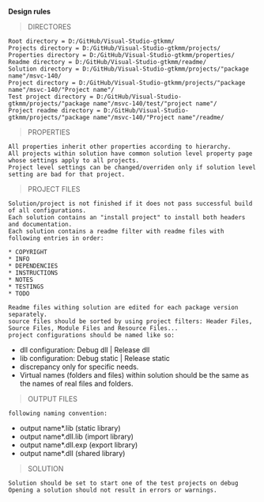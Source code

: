 **Design rules**

>DIRECTORES

	Root directory = D:/GitHub/Visual-Studio-gtkmm/
	Projects directory = D:/GitHub/Visual-Studio-gtkmm/projects/
	Properties directory = D:/GitHub/Visual-Studio-gtkmm/properties/
	Readme directory = D:/GitHub/Visual-Studio-gtkmm/readme/
	Solution directory = D:/GitHub/Visual-Studio-gtkmm/projects/"package name"/msvc-140/
	Project directory = D:/GitHub/Visual-Studio-gtkmm/projects/"package name"/msvc-140/"Project name"/
	Test project directory = D:/GitHub/Visual-Studio-gtkmm/projects/"package name"/msvc-140/test/"project name"/
	Project readme directory = D:/GitHub/Visual-Studio-gtkmm/projects/"package name"/msvc-140/"Project name"/readme/

>PROPERTIES

	All properties inherit other properties according to hierarchy.
	All projects within solution have common solution level property page whose settings apply to all projects.
	Project level settings can be changed/overriden only if solution level setting are bad for that project.


>PROJECT FILES

	Solution/project is not finished if it does not pass successful build of all configurations.
	Each solution contains an "install project" to install both headers and documentation.
	Each solution contains a readme filter with readme files with following entries in order:
	
	* COPYRIGHT
	* INFO
	* DEPENDENCIES
	* INSTRUCTIONS
	* NOTES
	* TESTINGS
	* TODO

	Readme files withing solution are edited for each package version separately.
	source files should be sorted by using project filters: Header Files, Source Files, Module Files and Resource Files...
	project configurations should be named like so:

* dll configuration: Debug dll | Release dll
* lib configuration: Debug static | Release static
* discrepancy only for specific needs.
* Virtual names (folders and files) within solution should be the same as the names of real files and folders.

>OUTPUT FILES

	following naming convention:
	
* output name*.lib     (static library)
* output name*.dll.lib (import library)
* output name*.dll.exp (export library)
* output name*.dll     (shared library)

>SOLUTION

	Solution should be set to start one of the test projects on debug
	Opening a solution should not result in errors or warnings.